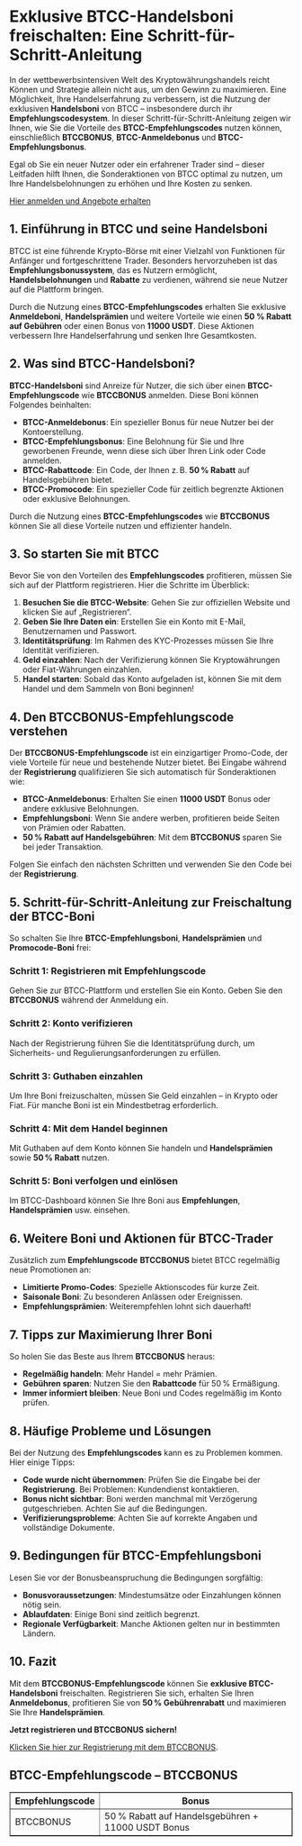<h1>Exklusive BTCC-Handelsboni freischalten: Eine Schritt-für-Schritt-Anleitung</h1>
</header>
<section>
<p>In der wettbewerbsintensiven Welt des Kryptowährungshandels reicht Können und Strategie allein nicht aus, um den Gewinn zu maximieren. Eine Möglichkeit, Ihre Handelserfahrung zu verbessern, ist die Nutzung der exklusiven <strong>Handelsboni</strong> von BTCC – insbesondere durch ihr <strong>Empfehlungscodesystem</strong>. In dieser Schritt-für-Schritt-Anleitung zeigen wir Ihnen, wie Sie die Vorteile des <strong>BTCC-Empfehlungscodes</strong> nutzen können, einschließlich <strong>BTCCBONUS</strong>, <strong>BTCC-Anmeldebonus</strong> und <strong>BTCC-Empfehlungsbonus</strong>.</p>
<p>Egal ob Sie ein neuer Nutzer oder ein erfahrener Trader sind – dieser Leitfaden hilft Ihnen, die Sonderaktionen von BTCC optimal zu nutzen, um Ihre Handelsbelohnungen zu erhöhen und Ihre Kosten zu senken.</p>
</section>
<p><a href="https://partner.btcc.com/us/c/BTCCBONUS/9303" target="_blank">Hier anmelden und Angebote erhalten</a></p>
<img src="https://images.mirror-media.xyz/publication-images/mwydjj1mpKFeCcdktcg2J.png?height=500&amp;width=1000" decoding="async" data-nimg="fill" class="css-xah9so" style="position: absolute; inset: 0px; box-sizing: border-box; padding: 0px; border: none; margin: auto; display: block; width: 0px; height: 0px; min-width: 100%; max-width: 100%; min-height: 100%; max-height: 100%;">
<section>
<h2>1. Einführung in BTCC und seine Handelsboni</h2>
<p>BTCC ist eine führende Krypto-Börse mit einer Vielzahl von Funktionen für Anfänger und fortgeschrittene Trader. Besonders hervorzuheben ist das <strong>Empfehlungsbonussystem</strong>, das es Nutzern ermöglicht, <strong>Handelsbelohnungen</strong> und <strong>Rabatte</strong> zu verdienen, während sie neue Nutzer auf die Plattform bringen.</p>
<p>Durch die Nutzung eines <strong>BTCC-Empfehlungscodes</strong> erhalten Sie exklusive <strong>Anmeldeboni</strong>, <strong>Handelsprämien</strong> und weitere Vorteile wie einen <strong>50 % Rabatt auf Gebühren</strong> oder einen Bonus von <strong>11000 USDT</strong>. Diese Aktionen verbessern Ihre Handelserfahrung und senken Ihre Gesamtkosten.</p>
</section>
<section>
<h2>2. Was sind BTCC-Handelsboni?</h2>
<p><strong>BTCC-Handelsboni</strong> sind Anreize für Nutzer, die sich über einen <strong>BTCC-Empfehlungscode</strong> wie <strong>BTCCBONUS</strong> anmelden. Diese Boni können Folgendes beinhalten:</p>
<ul>
<li><strong>BTCC-Anmeldebonus</strong>: Ein spezieller Bonus für neue Nutzer bei der Kontoerstellung.</li>
<li><strong>BTCC-Empfehlungsbonus</strong>: Eine Belohnung für Sie und Ihre geworbenen Freunde, wenn diese sich über Ihren Link oder Code anmelden.</li>
<li><strong>BTCC-Rabattcode</strong>: Ein Code, der Ihnen z. B. <strong>50 % Rabatt</strong> auf Handelsgebühren bietet.</li>
<li><strong>BTCC-Promocode</strong>: Ein spezieller Code für zeitlich begrenzte Aktionen oder exklusive Belohnungen.</li>
</ul>
<p>Durch die Nutzung eines <strong>BTCC-Empfehlungscodes</strong> wie <strong>BTCCBONUS</strong> können Sie all diese Vorteile nutzen und effizienter handeln.</p>
</section>
<section>
<h2>3. So starten Sie mit BTCC</h2>
<p>Bevor Sie von den Vorteilen des <strong>Empfehlungscodes</strong> profitieren, müssen Sie sich auf der Plattform registrieren. Hier die Schritte im Überblick:</p>
<ol>
<li><strong>Besuchen Sie die BTCC-Website</strong>: Gehen Sie zur offiziellen Website und klicken Sie auf „Registrieren“.</li>
<li><strong>Geben Sie Ihre Daten ein</strong>: Erstellen Sie ein Konto mit E-Mail, Benutzernamen und Passwort.</li>
<li><strong>Identitätsprüfung</strong>: Im Rahmen des KYC-Prozesses müssen Sie Ihre Identität verifizieren.</li>
<li><strong>Geld einzahlen</strong>: Nach der Verifizierung können Sie Kryptowährungen oder Fiat-Währungen einzahlen.</li>
<li><strong>Handel starten</strong>: Sobald das Konto aufgeladen ist, können Sie mit dem Handel und dem Sammeln von Boni beginnen!</li>
</ol>
</section>
<section>
<h2>4. Den BTCCBONUS-Empfehlungscode verstehen</h2>
<p>Der <strong>BTCCBONUS-Empfehlungscode</strong> ist ein einzigartiger Promo-Code, der viele Vorteile für neue und bestehende Nutzer bietet. Bei Eingabe während der <strong>Registrierung</strong> qualifizieren Sie sich automatisch für Sonderaktionen wie:</p>
<ul>
<li><strong>BTCC-Anmeldebonus</strong>: Erhalten Sie einen <strong>11000 USDT</strong> Bonus oder andere exklusive Belohnungen.</li>
<li><strong>Empfehlungsboni</strong>: Wenn Sie andere werben, profitieren beide Seiten von Prämien oder Rabatten.</li>
<li><strong>50 % Rabatt auf Handelsgebühren</strong>: Mit dem <strong>BTCCBONUS</strong> sparen Sie bei jeder Transaktion.</li>
</ul>
<p>Folgen Sie einfach den nächsten Schritten und verwenden Sie den Code bei der <strong>Registrierung</strong>.</p>
</section>
<section>
<h2>5. Schritt-für-Schritt-Anleitung zur Freischaltung der BTCC-Boni</h2>
<p>So schalten Sie Ihre <strong>BTCC-Empfehlungsboni</strong>, <strong>Handelsprämien</strong> und <strong>Promocode-Boni</strong> frei:</p>
<h3>Schritt 1: Registrieren mit Empfehlungscode</h3>
<p>Gehen Sie zur BTCC-Plattform und erstellen Sie ein Konto. Geben Sie den <strong>BTCCBONUS</strong> während der Anmeldung ein.</p>
<h3>Schritt 2: Konto verifizieren</h3>
<p>Nach der Registrierung führen Sie die Identitätsprüfung durch, um Sicherheits- und Regulierungsanforderungen zu erfüllen.</p>
<h3>Schritt 3: Guthaben einzahlen</h3>
<p>Um Ihre Boni freizuschalten, müssen Sie Geld einzahlen – in Krypto oder Fiat. Für manche Boni ist ein Mindestbetrag erforderlich.</p>
<h3>Schritt 4: Mit dem Handel beginnen</h3>
<p>Mit Guthaben auf dem Konto können Sie handeln und <strong>Handelsprämien</strong> sowie <strong>50 % Rabatt</strong> nutzen.</p>
<h3>Schritt 5: Boni verfolgen und einlösen</h3>
<p>Im BTCC-Dashboard können Sie Ihre Boni aus <strong>Empfehlungen</strong>, <strong>Handelsprämien</strong> usw. einsehen.</p>
</section>
<section>
<h2>6. Weitere Boni und Aktionen für BTCC-Trader</h2>
<p>Zusätzlich zum <strong>Empfehlungscode</strong> <strong>BTCCBONUS</strong> bietet BTCC regelmäßig neue Promotionen an:</p>
<ul>
<li><strong>Limitierte Promo-Codes</strong>: Spezielle Aktionscodes für kurze Zeit.</li>
<li><strong>Saisonale Boni</strong>: Zu besonderen Anlässen oder Ereignissen.</li>
<li><strong>Empfehlungsprämien</strong>: Weiterempfehlen lohnt sich dauerhaft!</li>
</ul>
</section>
<section>
<h2>7. Tipps zur Maximierung Ihrer Boni</h2>
<p>So holen Sie das Beste aus Ihrem <strong>BTCCBONUS</strong> heraus:</p>
<ul>
<li><strong>Regelmäßig handeln</strong>: Mehr Handel = mehr Prämien.</li>
<li><strong>Gebühren sparen</strong>: Nutzen Sie den <strong>Rabattcode</strong> für 50 % Ermäßigung.</li>
<li><strong>Immer informiert bleiben</strong>: Neue Boni und Codes regelmäßig im Konto prüfen.</li>
</ul>
</section>
<section>
<h2>8. Häufige Probleme und Lösungen</h2>
<p>Bei der Nutzung des <strong>Empfehlungscodes</strong> kann es zu Problemen kommen. Hier einige Tipps:</p>
<ul>
<li><strong>Code wurde nicht übernommen</strong>: Prüfen Sie die Eingabe bei der <strong>Registrierung</strong>. Bei Problemen: Kundendienst kontaktieren.</li>
<li><strong>Bonus nicht sichtbar</strong>: Boni werden manchmal mit Verzögerung gutgeschrieben. Achten Sie auf die Bedingungen.</li>
<li><strong>Verifizierungsprobleme</strong>: Achten Sie auf korrekte Angaben und vollständige Dokumente.</li>
</ul>
</section>
<section>
<h2>9. Bedingungen für BTCC-Empfehlungsboni</h2>
<p>Lesen Sie vor der Bonusbeanspruchung die Bedingungen sorgfältig:</p>
<ul>
<li><strong>Bonusvoraussetzungen</strong>: Mindestumsätze oder Einzahlungen können nötig sein.</li>
<li><strong>Ablaufdaten</strong>: Einige Boni sind zeitlich begrenzt.</li>
<li><strong>Regionale Verfügbarkeit</strong>: Manche Aktionen gelten nur in bestimmten Ländern.</li>
</ul>
</section>
<section>
<h2>10. Fazit</h2>
<p>Mit dem <strong>BTCCBONUS-Empfehlungscode</strong> können Sie <strong>exklusive BTCC-Handelsboni</strong> freischalten. Registrieren Sie sich, erhalten Sie Ihren <strong>Anmeldebonus</strong>, profitieren Sie von <strong>50 % Gebührenrabatt</strong> und maximieren Sie Ihre <strong>Handelsprämien</strong>.</p>
<p><strong>Jetzt registrieren und BTCCBONUS sichern!</strong></p>
<p><a href="https://partner.btcc.com/us/c/BTCCBONUS/9303" target="_blank">Klicken Sie hier zur Registrierung mit dem BTCCBONUS</a>.</p>
</section>
<section>
<h2>BTCC-Empfehlungscode – BTCCBONUS</h2>
<table border="1">
<tr>
<th>Empfehlungscode</th>
<th>Bonus</th>
</tr>
<tr>
<td>BTCCBONUS</td>
<td>50 % Rabatt auf Handelsgebühren + 11000 USDT Bonus</td>
</tr>
</table>
</section>
</body>
</html>
